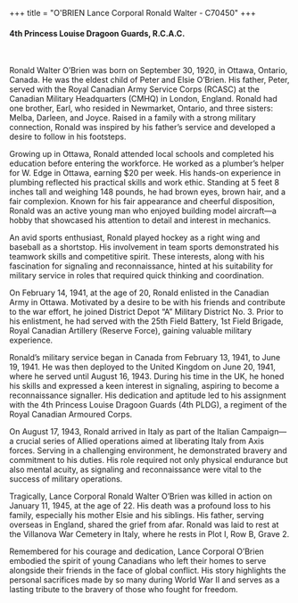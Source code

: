 +++
title = "O'BRIEN Lance Corporal Ronald Walter - C70450"
+++

#### 4th Princess Louise Dragoon Guards, R.C.A.C.
<br>


Ronald Walter O’Brien was born on September 30, 1920, in Ottawa, Ontario, Canada. He was the eldest child of Peter and Elsie O’Brien. His father, Peter, served with the Royal Canadian Army Service Corps (RCASC) at the Canadian Military Headquarters (CMHQ) in London, England. Ronald had one brother, Earl, who resided in Newmarket, Ontario, and three sisters: Melba, Darleen, and Joyce. Raised in a family with a strong military connection, Ronald was inspired by his father’s service and developed a desire to follow in his footsteps.

Growing up in Ottawa, Ronald attended local schools and completed his education before entering the workforce. He worked as a plumber’s helper for W. Edge in Ottawa, earning $20 per week. His hands-on experience in plumbing reflected his practical skills and work ethic. Standing at 5 feet 8 inches tall and weighing 148 pounds, he had brown eyes, brown hair, and a fair complexion. Known for his fair appearance and cheerful disposition, Ronald was an active young man who enjoyed building model aircraft—a hobby that showcased his attention to detail and interest in mechanics.

An avid sports enthusiast, Ronald played hockey as a right wing and baseball as a shortstop. His involvement in team sports demonstrated his teamwork skills and competitive spirit. These interests, along with his fascination for signaling and reconnaissance, hinted at his suitability for military service in roles that required quick thinking and coordination.

On February 14, 1941, at the age of 20, Ronald enlisted in the Canadian Army in Ottawa. Motivated by a desire to be with his friends and contribute to the war effort, he joined District Depot “A” Military District No. 3. Prior to his enlistment, he had served with the 25th Field Battery, 1st Field Brigade, Royal Canadian Artillery (Reserve Force), gaining valuable military experience.

Ronald’s military service began in Canada from February 13, 1941, to June 19, 1941. He was then deployed to the United Kingdom on June 20, 1941, where he served until August 16, 1943. During his time in the UK, he honed his skills and expressed a keen interest in signaling, aspiring to become a reconnaissance signaller. His dedication and aptitude led to his assignment with the 4th Princess Louise Dragoon Guards (4th PLDG), a regiment of the Royal Canadian Armoured Corps.

On August 17, 1943, Ronald arrived in Italy as part of the Italian Campaign—a crucial series of Allied operations aimed at liberating Italy from Axis forces. Serving in a challenging environment, he demonstrated bravery and commitment to his duties. His role required not only physical endurance but also mental acuity, as signaling and reconnaissance were vital to the success of military operations.

Tragically, Lance Corporal Ronald Walter O’Brien was killed in action on January 11, 1945, at the age of 22. His death was a profound loss to his family, especially his mother Elsie and his siblings. His father, serving overseas in England, shared the grief from afar. Ronald was laid to rest at the Villanova War Cemetery in Italy, where he rests in Plot I, Row B, Grave 2.

Remembered for his courage and dedication, Lance Corporal O’Brien embodied the spirit of young Canadians who left their homes to serve alongside their friends in the face of global conflict. His story highlights the personal sacrifices made by so many during World War II and serves as a lasting tribute to the bravery of those who fought for freedom.
